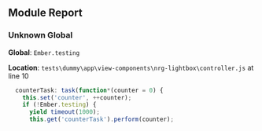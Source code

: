 ## Module Report

### Unknown Global

**Global**: `Ember.testing`

**Location**: `tests\dummy\app\view-components\nrg-lightbox\controller.js` at line 10

```js
  counterTask: task(function*(counter = 0) {
    this.set('counter', ++counter);
    if (!Ember.testing) {
      yield timeout(1000);
      this.get('counterTask').perform(counter);
```
